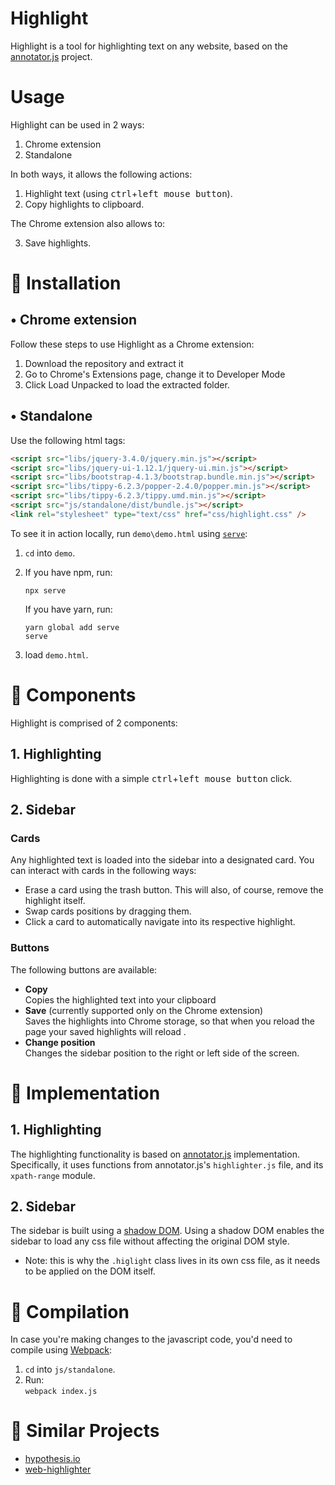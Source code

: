 # Highlight
Highlight is a tool for highlighting text on any website, based on the [annotator.js](http://annotatorjs.org/) project.

# Usage
Highlight can be used in 2 ways:  
1. Chrome extension
2. Standalone

In both ways, it allows the following actions:
1. Highlight text (using <kbd>ctrl</kbd>+<kbd>left mouse button</kbd>).
2. Copy highlights to clipboard.

The Chrome extension also allows to: 

3. Save highlights.

# :wrench: Installation

## • Chrome extension  
Follow these steps to use Highlight as a Chrome extension:
   1. Download the repository and extract it  
   2. Go to Chrome's Extensions page, change it to Developer Mode  
   3. Click Load Unpacked to load the extracted folder.  
  
## • Standalone  
Use the following html tags:  
```html
<script src="libs/jquery-3.4.0/jquery.min.js"></script>
<script src="libs/jquery-ui-1.12.1/jquery-ui.min.js"></script>
<script src="libs/bootstrap-4.1.3/bootstrap.bundle.min.js"></script>
<script src="libs/tippy-6.2.3/popper-2.4.0/popper.min.js"></script>
<script src="libs/tippy-6.2.3/tippy.umd.min.js"></script>
<script src="js/standalone/dist/bundle.js"></script>
<link rel="stylesheet" type="text/css" href="css/highlight.css" />
```

To see it in action locally, run `demo\demo.html` using [`serve`](https://www.npmjs.com/package/serve):
1. `cd` into `demo`.
2. If you have npm, run:  

   ```
   npx serve  
   ```
   If you have yarn, run:  
   
   ```
   yarn global add serve
   serve
   ```
3. load `demo.html`.

# :rocket: Components
Highlight is comprised of 2 components: 

## 1. Highlighting 
Highlighting is done with a simple <kbd>ctrl</kbd>+<kbd>left mouse button</kbd> click.

## 2. Sidebar
### Cards
Any highlighted text is loaded into the sidebar into a designated card. You can interact with cards in the following ways:  
* Erase a card using the trash button. This will also, of course, remove the highlight itself. 
* Swap cards positions by dragging them.
* Click a card to automatically navigate into its respective highlight.
### Buttons
The following buttons are available:  
* **Copy**  
Copies the highlighted text into your clipboard 
* **Save** (currently supported only on the Chrome extension)   
Saves the highlights into Chrome storage, so that when you reload the page your saved highlights will reload .
* **Change position**  
Changes the sidebar position to the right or left side of the screen.

# :pencil: Implementation
## 1. Highlighting
The highlighting functionality is based on [annotator.js](http://annotatorjs.org/) implementation. Specifically, it uses functions from annotator.js's `highlighter.js` file, and its `xpath-range` module.
## 2. Sidebar
The sidebar is built using a [shadow DOM](https://developer.mozilla.org/en-US/docs/Web/Web_Components/Using_shadow_DOM). Using a shadow DOM enables the sidebar to load any css file without affecting the original DOM style. 
  * Note: this is why the `.higlight` class lives in its own css file, as it needs to be applied on the DOM itself.

# :hammer: Compilation
In case you're making changes to the javascript code, you'd need to compile using [Webpack](https://webpack.js.org/guides/installation/):
1. `cd` into `js/standalone`.
2. Run:  
  `webpack index.js` 

# :link: Similar Projects
- [hypothesis.io](https://github.com/hypothesis/h)
- [web-highlighter](https://github.com/alienzhou/web-highlighter)
